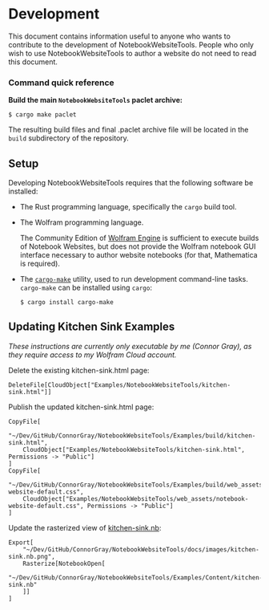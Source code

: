 # Development

This document contains information useful to anyone who wants to contribute to
the development of NotebookWebsiteTools. People who only wish to use
NotebookWebsiteTools to author a website do not need to read this document.

### Command quick reference

**Build the main `NotebookWebsiteTools` paclet archive:**

```shell
$ cargo make paclet
```

The resulting build files and final .paclet archive file will be located in the
`build` subdirectory of the repository.

## Setup

Developing NotebookWebsiteTools requires that the following software be
installed:

* The Rust programming language, specifically the `cargo` build tool.

* The Wolfram programming language.

  The Community Edition of [Wolfram Engine](https://www.wolfram.com/engine/) is
  sufficient to execute builds of Notebook Websites, but does not provide the
  Wolfram notebook GUI interface necessary to author website notebooks (for that,
  Mathematica is required).

* The [`cargo-make`](https://crates.io/crates/cargo-make) utility, used to run
  development command-line tasks. `cargo-make` can be installed using `cargo`:

  ```shell
  $ cargo install cargo-make
  ```

## Updating Kitchen Sink Examples

*These instructions are currently only executable by me (Connor Gray), as they*
*require access to my Wolfram Cloud account.*

Delete the existing kitchen-sink.html page:

```wolfram
DeleteFile[CloudObject["Examples/NotebookWebsiteTools/kitchen-sink.html"]]
```

Publish the updated kitchen-sink.html page:

```wolfram
CopyFile[
    "~/Dev/GitHub/ConnorGray/NotebookWebsiteTools/Examples/build/kitchen-sink.html",
    CloudObject["Examples/NotebookWebsiteTools/kitchen-sink.html", Permissions -> "Public"]
]
CopyFile[
    "~/Dev/GitHub/ConnorGray/NotebookWebsiteTools/Examples/build/web_assets/notebook-website-default.css",
    CloudObject["Examples/NotebookWebsiteTools/web_assets/notebook-website-default.css", Permissions -> "Public"]
]
```

Update the rasterized view of [kitchen-sink.nb](./images/kitchen-sink.nb.png):

```wolfram
Export[
    "~/Dev/GitHub/ConnorGray/NotebookWebsiteTools/docs/images/kitchen-sink.nb.png",
    Rasterize[NotebookOpen[
        "~/Dev/GitHub/ConnorGray/NotebookWebsiteTools/Examples/Content/kitchen-sink.nb"
    ]]
]
```

